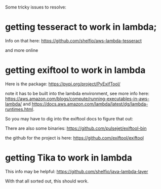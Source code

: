 Some tricky issues to resolve: 

# getting tesseract to work in lambda;

Info on that here: https://github.com/shelfio/aws-lambda-tesseract

and more online

# getting exiftool to work in lambda
 
Here is the package: https://pypi.org/project/PyExifTool/ 

note it has to be built into the lambda environment, see more info here: https://aws.amazon.com/blogs/compute/running-executables-in-aws-lambda/ and https://docs.aws.amazon.com/lambda/latest/dg/lambda-runtimes.html.

 So you may have to dig into the exiftool docs to figure that out: 

 There are also some binaries: https://github.com/pulsejet/exiftool-bin

 the github for the project is here: https://github.com/exiftool/exiftool

# getting Tika to work in lambda

This info may be helpful: 
https://github.com/shelfio/java-lambda-layer

With that all sorted out, this should work. 